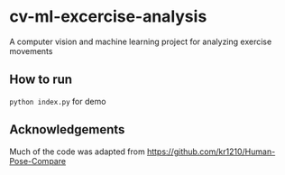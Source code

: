 # cv-ml-excercise-analysis
A computer vision and machine learning project for analyzing exercise movements

## How to run
`python index.py` for demo

## Acknowledgements
Much of the code was adapted from https://github.com/kr1210/Human-Pose-Compare